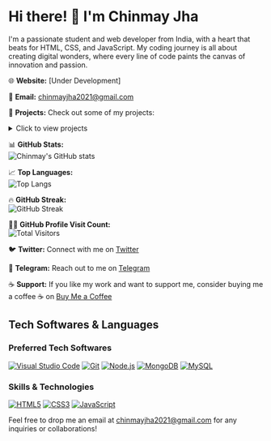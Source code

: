 # Hi there! 👋 I'm Chinmay Jha

I'm a passionate student and web developer from India, with a heart that beats for HTML, CSS, and JavaScript. My coding journey is all about creating digital wonders, where every line of code paints the canvas of innovation and passion.

🌐 **Website:** [Under Development]

📧 **Email:** [chinmayjha2021@gmail.com](mailto:chinmayjha2021@gmail.com)

🔭 **Projects:** Check out some of my projects:

<details>
  <summary>Click to view projects</summary>
  
  - [Responsive Landing Page](https://github.com/chinmayjha/Responsive-Landing-Page)
  - [Responsive Navigation Bar](https://github.com/chinmayjha/Responsive-navigation-bar)
  - [Google Clone](https://github.com/chinmayjha/Google-clone)
  - [Netflix Login Page Clone](https://github.com/chinmayjha/Netflix-login-page-clone)
  - [Technoblade Tribute](https://github.com/chinmayjha/Technoblade-Tribute)
  - 🌟 [Explore more projects on GitHub](https://github.com/chinmayjha?tab=repositories) 🌟
  - ✨ [View my CodePen projects](https://codepen.io/itschinmayjha) ✨
  <!-- You can add more projects -->
</details>



📊 **GitHub Stats:**  
![Chinmay's GitHub stats](https://github-readme-stats.vercel.app/api?username=chinmayjha&show_icons=true&theme=radical)

📈 **Top Languages:**  
![Top Langs](https://github-readme-stats.vercel.app/api/top-langs/?username=chinmayjha&theme=tokyonight&hide_border=false&include_all_commits=true&count_private=true&layout=compact)

🔥 **GitHub Streak:**  
![GitHub Streak](https://github-readme-streak-stats.herokuapp.com/?user=chinmayjha&theme=tokyonight&hide_border=false)

👨‍💻 **GitHub Profile Visit Count:**  
![Total Visitors](https://visitcount.itsvg.in/api?id=Chinmay&label=Total%20Visitors&color=8&icon=2&pretty=true)

🐦 **Twitter:** Connect with me on [Twitter](https://twitter.com/itschinmayjha)

🤖 **Telegram:** Reach out to me on [Telegram](https://t.me/chinmayjha)

☕ **Support:** If you like my work and want to support me, consider buying me a coffee ☕️ on [Buy Me a Coffee](https://buymeacoffee.com/chinmayjha)

## Tech Softwares & Languages

### Preferred Tech Softwares
[![Visual Studio Code](https://img.shields.io/badge/Visual_Studio_Code-007ACC?style=for-the-badge&logo=visual-studio-code&logoColor=white)](https://code.visualstudio.com/)
[![Git](https://img.shields.io/badge/Git-F05032?style=for-the-badge&logo=git&logoColor=white)](https://git-scm.com/)
[![Node.js](https://img.shields.io/badge/Node.js-339933?style=for-the-badge&logo=node.js&logoColor=white)](https://nodejs.org/)
[![MongoDB](https://img.shields.io/badge/MongoDB-47A248?style=for-the-badge&logo=mongodb&logoColor=white)](https://www.mongodb.com/)
[![MySQL](https://img.shields.io/badge/MySQL-4479A1?style=for-the-badge&logo=mysql&logoColor=white)](https://www.mysql.com/)

### Skills & Technologies
[![HTML5](https://img.shields.io/badge/HTML5-E34F26?style=for-the-badge&logo=html5&logoColor=white)](https://developer.mozilla.org/en-US/docs/Web/Guide/HTML/HTML5)
[![CSS3](https://img.shields.io/badge/CSS3-1572B6?style=for-the-badge&logo=css3&logoColor=white)](https://developer.mozilla.org/en-US/docs/Web/CSS)
[![JavaScript](https://img.shields.io/badge/JavaScript-F7DF1E?style=for-the-badge&logo=javascript&logoColor=black)](https://developer.mozilla.org/en-US/docs/Web/JavaScript)

Feel free to drop me an email at [chinmayjha2021@gmail.com](mailto:chinmayjha2021@gmail.com) for any inquiries or collaborations!
